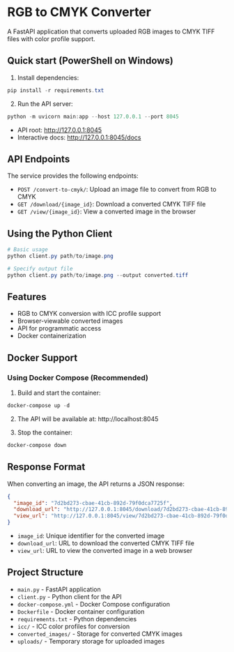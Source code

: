 # RGB to CMYK Converter

A FastAPI application that converts uploaded RGB images to CMYK TIFF files with color profile support.

## Quick start (PowerShell on Windows)

1. Install dependencies:

```powershell
pip install -r requirements.txt
```

2. Run the API server:

```powershell
python -m uvicorn main:app --host 127.0.0.1 --port 8045
```

- API root: http://127.0.0.1:8045
- Interactive docs: http://127.0.0.1:8045/docs

## API Endpoints

The service provides the following endpoints:

- `POST /convert-to-cmyk/`: Upload an image file to convert from RGB to CMYK
- `GET /download/{image_id}`: Download a converted CMYK TIFF file
- `GET /view/{image_id}`: View a converted image in the browser

## Using the Python Client

```powershell
# Basic usage
python client.py path/to/image.png

# Specify output file
python client.py path/to/image.png --output converted.tiff
```

## Features

- RGB to CMYK conversion with ICC profile support
- Browser-viewable converted images
- API for programmatic access
- Docker containerization

## Docker Support

### Using Docker Compose (Recommended)

1. Build and start the container:

```powershell
docker-compose up -d
```

2. The API will be available at: http://localhost:8045

3. Stop the container:

```powershell
docker-compose down
```

## Response Format

When converting an image, the API returns a JSON response:

```json
{
  "image_id": "7d2bd273-cbae-41cb-892d-79f0dca7725f",
  "download_url": "http://127.0.0.1:8045/download/7d2bd273-cbae-41cb-892d-79f0dca7725f",
  "view_url": "http://127.0.0.1:8045/view/7d2bd273-cbae-41cb-892d-79f0dca7725f"
}
```

- `image_id`: Unique identifier for the converted image
- `download_url`: URL to download the converted CMYK TIFF file
- `view_url`: URL to view the converted image in a web browser

## Project Structure

- `main.py` - FastAPI application
- `client.py` - Python client for the API
- `docker-compose.yml` - Docker Compose configuration
- `Dockerfile` - Docker container configuration
- `requirements.txt` - Python dependencies
- `icc/` - ICC color profiles for conversion
- `converted_images/` - Storage for converted CMYK images
- `uploads/` - Temporary storage for uploaded images